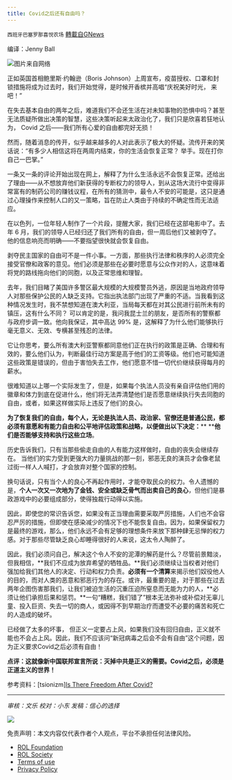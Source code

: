 ```yaml
---
title: Covid之后还有自由吗？
---
```

`西班牙巴塞罗那喜悦农场` [轉載自GNews](https://gnews.org/zh-hans/1918120/)

编译：Jenny Ball

![](https://assets.gnews.org/wp-content/uploads/2022/01/man-gdd457d57f_1920-700x420-1.jpg)图片来自网络

正如英国首相鲍里斯·约翰逊（Boris Johnson）上周宣布，疫苗授权、口罩和封锁措施将成为过去时，我们开始觉得，是时候开香槟并高唱“庆祝美好时光， 来吧！”

在失去基本自由的两年之后，难道我们不会还生活在对未知事物的恐惧中吗？甚至无法质疑所做出决策的智慧，这些决策听起来太政治化了，我们只是欣喜若狂地认为， Covid 之后——我们所有心爱的自由都完好无损！

然而，随着消息的传开，似乎越来越多的人对此表示了极大的怀疑。流传开来的笑话说：“有多少人相信这将在两周内结束，你的生活会恢复正常？ 举手。现在打你自己一巴掌。”

一条又一条的评论开始出现在网上，解释了为什么生活永远不会恢复正常。还给出了理由——从不想放弃他们新获得的专断权力的领导人，到从这场大流行中变得非常富有的制药公司的赚钱议程，在所有的猜测中，最令人不安的可能是，这只是通过心理操作来控制人口的又一策略，旨在防止人类由于持续的不确定性而无法适应。

在以色列，一位年轻人制作了一个片段，提醒大家，我们已经在这部电影中了。去年 6 月，我们的领导人已经归还了我们所有的自由，但一周后他们又被剥夺了。他的信息响亮而明确——不要指望很快就会恢复自由。

剥夺民主国家的自由可不是一件小事。一方面，那些执行法律和秩序的人必须完全接受官僚和政客的意见。他们必须是那些在必要时愿意与公众作对的人，这意味着将党的路线拖向他们的同胞，以及正常思维和理智。

去年，我们目睹了美国许多警区最大规模的大规模警员外逃，原因是当地政府领导人对那些保护公民的人缺乏支持。它指出执法部门出现了严重的不适。当我看到这种情况发生时，我不禁想知道在澳大利亚，当局每天都在对其公民进行前所未有的镇压，这有什么不同？ 可以肯定的是，我问我昆士兰的朋友，是否所有的警察都与政府步调一致。他向我保证，其中高达 99% 是，这解释了为什么他们能够执行毫无意义、无效、专横甚至残忍的法律。

它让你思考，要么所有澳大利亚警察都同意他们正在执行的政策是正确、合理和有效的，要么他们认为，判断最佳行动方案是高于他们的工资等级。他们也可能知道这些政策是错误的，但由于害怕失去工作，他们愿意不惜一切代价继续获得每月的薪水。

很难知道以上哪一个实际发生了，但是，如果每个执法人员没有亲自评估他们用的徽章和体力到底在促进什么，他们将无法弄清楚他们是否愿意继续执行失去同胞的自由，或者，如果这样做实际上违反了他们的良心。

**为了恢复我们的自由，每个人，无论是执法人员、政治家、官僚还是普通公民，都必须有意愿和有能力自由和公平地评估政策和战略，以便做出以下决定：**** ****他们是否能够支持和执行这些立场**。

历史告诉我们，只有当那些偷走自由的人有能力这样做时，自由的丧失会继续存在。 当他们的实力受到更强大的力量挑战的那一刻，邪恶无良的演员才会像老鼠过街一样人人喊打，才会放弃对整个国家的控制。

换句话说，只有当个人的良心不再起作用时，才能夺取民众的权力。令人遗憾的是，**个人一次又一次地为了金钱、安全或缺乏骨气而出卖自己的良心**，但他们是暴政游戏中的必要组成部分，使得独裁行动得以实施。

因此，即使您的常识告诉您，如果没有正当理由需要采取严厉措施，人们也不会容忍严厉的措施，但即使在感染减少的情况下也不能恢复自由。因为，如果保留权力是最终的游戏，那么，他们永远不会有足够的理想条件来放下那种肆无忌惮的权力感。对于那些尽管缺乏良心却睡得很好的人来说，这太令人陶醉了。

因此，我们必须问自己，解决这个令人不安的泥潭的解药是什么？尽管前景黯淡，但我相信，**我们不应成为放弃希望的牺牲品。**我们必须继续让当权者对他们强加给我们其他人的决定、行动和权力负责。**必须有一个清算**来揭示他们奴役他人的目的，而对人类的恶意和邪恶行为的存在。或许，最重要的是，对于那些在过去两年企图伤害那我们，让我们被迫生活的沉重压迫所窒息而无能为力的人，**必须让他们承担后果和惩罚。**一句“糟糕，我们错了”根本无法弥补或补偿对无辜儿童、投入巨资、失去一切的商人，或因得不到早期治疗而遭受不必要的痛苦和死亡的人造成的破坏。

已经做了太多的坏事， 但正义一定要占上风，如果我们没有回归自由，正义就不能也不会占上风。因此，我们不应该问“新冠病毒之后会不会有自由”这个问题，因为正义要求Covid之后必须有自由！

**点评：这就像新中国联邦宣言所说：灭掉中共是正义的需要。Covid之后，必须是正道主义的世界！**

参考资料：[tsionizm][Is There Freedom After Covid?](https://tsionizm.com/opinion/2022/01/24/is-there-freedom-after-covid/)

* * *

*审核：文乐
校对：小东
发稿：信心的选择*

![](https://assets.gnews.org/wp-content/uploads/2022/01/GNEWS_CH.-1-3-4.jpeg)

 

免责声明：本文内容仅代表作者个人观点，平台不承担任何法律风险。

- [ROL Foundation](https://rolfoundation.org/)
- [ROL Society](https://rolsociety.org/)
- [Terms of use](https://gnews.org/terms-of-use-3/)
- [Privacy Policy](https://gnews.org/privacy-policy/)
